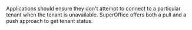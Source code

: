 <!-- markdownlint-disable-file MD041 -->
Applications should ensure they don't attempt to connect to a particular tenant when the tenant is unavailable. SuperOffice offers both a pull and a push approach to get tenant status.
